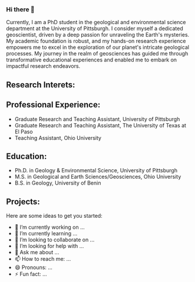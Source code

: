 ### Hi there 🌄
Currently, I am a PhD student in the geological and environmental science department at the University of Pittsburgh. I consider myself a dedicated geoscientist, 
driven by a deep passion for unraveling the Earth's mysteries. My academic foundation is robust, and my hands-on research experience empowers me to excel in the 
exploration of our planet's intricate geological processes. My journey in the realm of geosciences has guided me through transformative educational experiences 
and enabled me to embark on impactful research endeavors.
## Research Interets:


## Professional Experience:
- Graduate Research and Teaching Assistant, University of Pittsburgh
- Graduate Research and Teaching Assistant, The University of Texas at El Paso
- Teaching Assistant, Ohio University

## Education:
- Ph.D. in Geology & Environmental Science, University of Pittsburgh
- M.S. in Geological and Earth Sciences/Geosciences, Ohio University
- B.S. in Geology, University of Benin

## Projects:


Here are some ideas to get you started:

- 🔭 I’m currently working on ...
- 🌱 I’m currently learning ...
- 👯 I’m looking to collaborate on ...
- 🤔 I’m looking for help with ...
- 💬 Ask me about ...
- 📫 How to reach me: ...
- 😄 Pronouns: ...
- ⚡ Fun fact: ...
